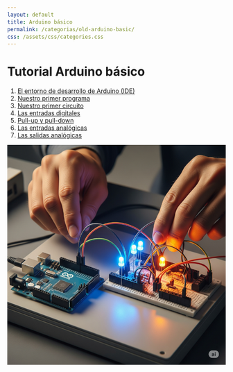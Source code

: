 ```yaml
---
layout: default
title: Arduino básico
permalink: /categorias/old-arduino-basic/
css: /assets/css/categories.css
---
```

<div class="tutorial-container">
    <div class="tutorial-content">
        <h1>Tutorial Arduino básico</h1>
        <ol>
            <li><a href="/arduino/basic/2021/06/23/ard_00-El-entorno-de-desarrollo-integrado-Arduino/">El entorno de desarrollo de Arduino (IDE)</a></li>
            <li><a href="/arduino/basic/2021/06/23/ard_01-Nuestro-primer-programa/">Nuestro primer programa</a></li>
            <li><a href="/arduino/basic/2021/06/24/ard_02-Nuestro-primer-circuito/">Nuestro primer circuito</a></li>
            <li><a href="/arduino/basic/2021/06/24/ard_03-Las-entradas-digitales/">Las entradas digitales</a></li>
            <li><a href="/arduino/basic/2021/06/24/ard_04-Pull-up-y-pull-down/">Pull-up y pull-down</a></li>
            <li><a href="/arduino/basic/2021/06/24/ard_05-Las-entradas-analogicas/">Las entradas analógicas</a></li>
            <li><a href="/arduino/basic/2021/06/24/ard_06-Las-salidas-analogicas/">Las salidas analógicas</a></li>
        </ol>
    </div>
    <div class="tutorial-image">
        <img src="/assets/imatges/tutoriales/tutorial-arduino-basic.png" alt="Tutorial Arduino básico">
    </div>
</div>
